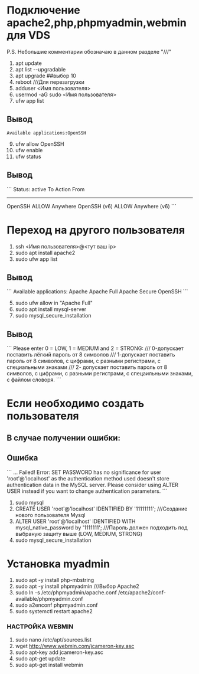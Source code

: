 # Подключение apache2,php,phpmyadmin,webmin для VDS
P.S. Небольшие комментарии обозначаю в данном разделе "///"

1) apt update
2) apt list --upgradable
3) apt upgrade ##выбор 10
4) reboot  ///Для перезагрузки
5) adduser <Имя пользователя>
6) usermod -aG sudo <Имя пользователя>
7) ufw app list 

## Вывод

` Available applications:OpenSSH `

9) ufw allow OpenSSH
10) ufw enable
11) ufw status

## Вывод

\```
Status: active
To               Action   From
--               ------   ----
OpenSSH          ALLOW    Anywhere
OpenSSH (v6)     ALLOW    Anywhere (v6)
\```

# Переход на другого пользователя
1) ssh <Имя пользователя>@<тут ваш ip>
2) sudo apt install apache2
3) sudo ufw app list

## Вывод

\```
Available applications:
   Apache
   Apache Full
   Apache Secure
   OpenSSH
\```

5) sudo ufw allow in "Apache Full"
6) sudo apt install mysql-server
7) sudo mysql_secure_installation

## Вывод

\```
Please enter 0 = LOW, 1 = MEDIUM and 2 = STRONG:
/// 0-допускает поставить лёгкий пароль от 8 символов
/// 1-допускает поставить пароль от 8 символов, с цифрами, с разными регистрами, с специальными знаками
/// 2- допускает поставить пароль от 8 символов, с цифрами, с разными регистрами, с спецаильными знаками, с файлом словоря.
\```

# Если необходимо создать пользователя
## В случае получении ошибки:

## Ошибка

\```
… Failed! Error: SET PASSWORD has no significance for user 'root'@'localhost'
as the authentication method used doesn't store authentication data in the MySQL server.
Please consider using ALTER USER instead if you want to change authentication parameters.
\```

1) sudo mysql
2) CREATE USER 'root'@'localhost' IDENTIFIED BY '11111111'; ///Создание нового пользователя Mysql
3) ALTER USER 'root'@'localhost' IDENTIFIED WITH mysql_native_password by '1111111'; ///Пароль должен подходить под выбраную защиту выше (LOW, MEDIUM, STRONG)
4) sudo mysql_secure_installation

# Установка myadmin
1) sudo apt -y install php-mbstring
2) sudo apt -y install phpmyadmin ///Выбор Apache2
3) sudo ln -s /etc/phpmyadmin/apache.conf /etc/apache2/conf-available/phpmyadmin.conf
4) sudo a2enconf phpmyadmin.conf
5) sudo systemctl restart apache2
   
### НАСТРОЙКА WEBMIN
1) sudo nano /etc/apt/sources.list
2) wget http://www.webmin.com/jcameron-key.asc
3) sudo apt-key add jcameron-key.asc
4) sudo apt-get update
5) sudo apt-get install webmin
